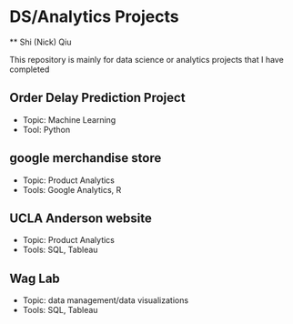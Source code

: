 # DS/Analytics Projects
** Shi (Nick) Qiu

This repository is mainly for data science or analytics projects that I have completed

## Order Delay Prediction Project 
- Topic: Machine Learning
- Tool: Python

## google merchandise store
- Topic: Product Analytics
- Tools: Google Analytics, R

## UCLA Anderson website
- Topic: Product Analytics
- Tools: SQL, Tableau

## Wag Lab 
- Topic: data management/data visualizations
- Tools: SQL, Tableau



